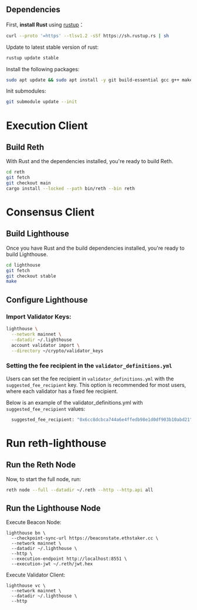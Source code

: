 ## Dependencies

First, **install Rust** using [rustup](https://rustup.rs/)：

```bash
curl --proto '=https' --tlsv1.2 -sSf https://sh.rustup.rs | sh
```

Update to latest stable version of rust:
```bash
rustup update stable
```


Install the following packages:

```bash
sudo apt update && sudo apt install -y git build-essential gcc g++ make cmake pkg-config llvm-dev libclang-dev clang curl openssh-server vim screen htop 
```


Init submodules:

```bash
git submodule update --init
```

# Execution Client

## Build Reth

With Rust and the dependencies installed, you're ready to build Reth.

```bash
cd reth
git fetch
git checkout main
cargo install --locked --path bin/reth --bin reth
```

# Consensus Client

## Build Lighthouse

Once you have Rust and the build dependencies installed, you're ready to build Lighthouse.

```bash
cd lighthouse
git fetch
git checkout stable
make
```


## Configure Lighthouse


### Import Validator Keys:

```bash
lighthouse \
  --network mainnet \
  --datadir ~/.lighthouse 
  account validator import \
  --directory ~/crypto/validator_keys
```

### Setting the fee recipient in the `validator_definitions.yml`

Users can set the fee recipient in `validator_definitions.yml` with the `suggested_fee_recipient`
key. This option is recommended for most users, where each validator has a fixed fee recipient.

Below is an example of the validator_definitions.yml with `suggested_fee_recipient` values:

```bash
  suggested_fee_recipient: "0x6cc8dcbca744a6e4ffedb98e1d0df903b10abd21"
```



# Run reth-lighthouse


## Run the Reth Node

Now, to start the full node, run:

```bash
reth node --full --datadir ~/.reth --http --http.api all
```


## Run the Lighthouse Node

Execute Beacon Node:

```
lighthouse bn \
  --checkpoint-sync-url https://beaconstate.ethstaker.cc \
  --network mainnet \
  --datadir ~/.lighthouse \
  --http \
  --execution-endpoint http://localhost:8551 \
  --execution-jwt ~/.reth/jwt.hex
```

Execute Validator Client:

```
lighthouse vc \
  --network mainnet \
  --datadir ~/.lighthouse \
  --http
```
